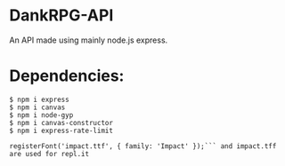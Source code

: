 # DankRPG-API
An API made using mainly node.js express.

# Dependencies:
```$ npm i express```\
```$ npm i canvas```\
```$ npm i node-gyp```\
```$ npm i canvas-constructor```\
```$ npm i express-rate-limit```

```const { registerFont } = require('canvas');
registerFont('impact.ttf', { family: 'Impact' });``` and impact.tff are used for repl.it
